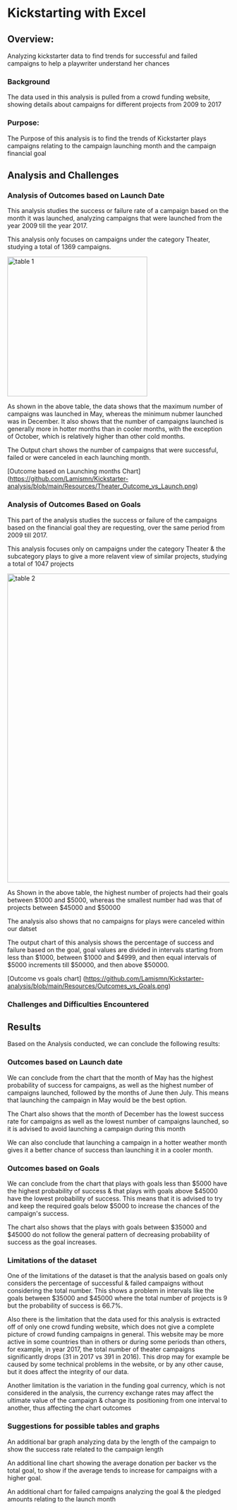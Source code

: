 # Kickstarting with Excel

## Overview: 

Analyzing kickstarter data to find trends for successful and failed campaigns to help a playwriter understand her chances

### Background

The data used in this analysis is pulled from a crowd funding website, showing details about campaigns for different projects from 2009 to 2017 

### Purpose: 

The Purpose of this analysis is to find the trends of Kickstarter plays campaigns relating to the campaign launching month and the campaign financial goal

## Analysis and Challenges

### Analysis of Outcomes based on Launch Date

This analysis studies the success or failure rate of a campaign based on the month it was launched, analyzing campaigns that were launched from the year 2009 till the year 2017.

This analysis only focuses on campaigns under the category Theater, studying a total of 1369 campaigns. 

<img width="317" alt="table 1" src="https://user-images.githubusercontent.com/79733383/110227021-ecb4ec80-7ec1-11eb-9b9e-081a1b603a9b.PNG">


As shown in the above table, the data shows that the maximum number of campaigns was launched in May, whereas the minimum nubmer launched was in December. It also shows that the number of campaigns launched is generally more in hotter months than in cooler months, with the exception of October, which is relatively higher than other cold months.

The Output chart shows the number of campaigns that were successful, failed or were canceled in each launching month. 

[Outcome based on Launching months Chart] (https://github.com/Lamismn/Kickstarter-analysis/blob/main/Resources/Theater_Outcome_vs_Launch.png)

### Analysis of Outcomes Based on Goals

This part of the analysis studies the success or failure of the campaigns based on the financial goal they are requesting, over the same period from 2009 till 2017.

This analysis focuses only on campaigns under the category Theater & the subcategory plays to give a more relavent view of similar projects, studying a total of 1047 projects


<img width="701" alt="table 2" src="https://user-images.githubusercontent.com/79733383/110227017-dc047680-7ec1-11eb-8ee4-289a683226c9.PNG">

As Shown in the above table,  the highest number of projects had their goals between $1000 and $5000, whereas the smallest number had was that of projects between $45000 and $50000

The analysis also shows that no campaigns for plays were canceled within our datset

The output chart of this analysis shows the percentage of success and failure based on the goal, goal values are divided in intervals starting from less than $1000, between $1000 and $4999, and then equal intervals of $5000 increments till $50000, and then above $50000.

[Outcome vs goals chart] (https://github.com/Lamismn/Kickstarter-analysis/blob/main/Resources/Outcomes_vs_Goals.png)

### Challenges and Difficulties Encountered




## Results

Based on the Analysis conducted, we can conclude the following results:

### Outcomes based on Launch date

We can conclude from the chart that the month of May has the highest probability of success for campaigns, as well as the highest number of campaigns launched, followed by the months of June then July. This means that launching the campaign in May would be the best option.

The Chart also shows that the month of December has the lowest success rate for campaigns as well as the lowest number of campaigns launched, so it is advised to avoid launching a campaign during this month

We can also conclude that launching a campaign in a hotter weather month gives it a better chance of success than launching it in a cooler month.

### Outcomes based on Goals

We can conclude from the chart that plays with goals less than $5000 have the highest probability of success & that plays with goals above $45000 have the lowest probability of success. This means that it is advised to try and keep the required goals below $5000 to increase the chances of the campaign's success.

The chart also shows that the plays with goals between $35000 and $45000 do not follow the general pattern of decreasing probability of success as the goal increases.

### Limitations of the dataset

One of the limitations of the dataset is that the analysis based on goals only considers the percentage of successful & failed campaigns without considering the total number. This shows a problem in intervals like the goals between $35000 and $45000 where the total number of projects is 9 but the probability of success is 66.7%.

Also there is the limitation that the data used for this analysis is extracted off of only one crowd funding website, which does not give a complete picture of crowd funding campaigns in general. This website may be more active in some countries than in others or during some periods than others, for example, in year 2017, the total number of theater campaigns significantly drops (31 in 2017 vs 391 in 2016). This drop may for example be caused by some technical problems in the website, or by any other cause, but it does affect the integrity of our data.

Another limitation is the variation in the funding goal currency, which is not considered in the analysis, the currency exchange rates may affect the ultimate value of the campaign & change its positioning from one interval to another, thus affecting the chart outcomes

### Suggestions for possible tables and graphs

An additional bar graph analyzing data by the length of the campaign to show the success rate related to the campaign length

An additional line chart showing the average donation per backer vs the total goal, to show if the average tends to increase for campaigns with a higher goal.

An additional chart for failed campaigns analyzing the goal & the pledged amounts relating to the launch month  









